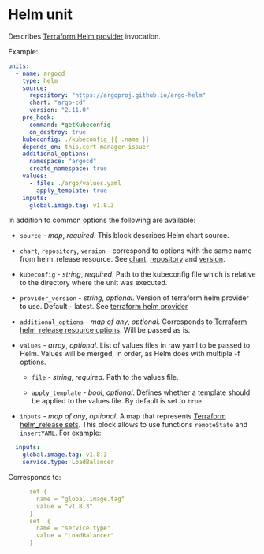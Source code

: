 # Helm unit

Describes [Terraform Helm provider](https://registry.terraform.io/providers/hashicorp/helm/latest/docs) invocation.

Example:

```yaml
units:
  - name: argocd
    type: helm
    source:
      repository: "https://argoproj.github.io/argo-helm"
      chart: "argo-cd"
      version: "2.11.0"
    pre_hook:
      command: *getKubeconfig
      on_destroy: true
    kubeconfig: ./kubeconfig_{{ .name }}
    depends_on: this.cert-manager-issuer
    additional_options:
      namespace: "argocd"
      create_namespace: true
    values:
      - file: ./argo/values.yaml
        apply_template: true
    inputs:
      global.image.tag: v1.8.3
```

In addition to common options the following are available:

* `source` - *map*, *required*. This block describes Helm chart source.

* `chart`, `repository`, `version` - correspond to options with the same name from helm_release resource. See [chart](https://registry.terraform.io/providers/hashicorp/helm/latest/docs/resources/release#chart), [repository](https://registry.terraform.io/providers/hashicorp/helm/latest/docs/resources/release#repository) and [version](https://registry.terraform.io/providers/hashicorp/helm/latest/docs/resources/release#version).

* `kubeconfig` - *string*, *required*. Path to the kubeconfig file which is relative to the directory where the unit was executed.
* `provider_version` - *string*, *optional*. Version of terraform helm provider to use. Default - latest. See [terraform helm provider](https://registry.terraform.io/providers/hashicorp/helm/latest)  

* `additional_options` - *map of any*, *optional*. Corresponds to [Terraform helm_release resource options](https://registry.terraform.io/providers/hashicorp/helm/latest/docs/resources/release#argument-reference). Will be passed as is.

* `values` - *array*, *optional*. List of values files in raw yaml to be passed to Helm. Values will be merged, in order, as Helm does with multiple -f options.

    * `file` - *string*, *required*. Path to the values file.

    * `apply_template` - *bool*, *optional*. Defines whether a template should be applied to the values file. By default is set to `true`. 

* `inputs` - *map of any*, *optional*. A map that represents [Terraform helm_release sets](https://registry.terraform.io/providers/hashicorp/helm/latest/docs/resources/release#set). This block allows to use functions `remoteState` and `insertYAML`. For example:

```yaml
  inputs:
    global.image.tag: v1.8.3
    service.type: LoadBalancer
  ```

Corresponds to:

```yaml
      set {
        name = "global.image.tag"
        value = "v1.8.3"
      }
      set  {
        name = "service.type"
        value = "LoadBalancer"
      }
```
